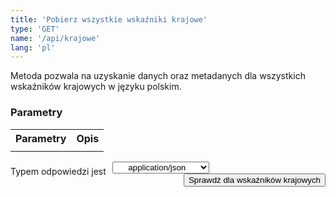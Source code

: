 ```yaml
---
title: 'Pobierz wszystkie wskaźniki krajowe'
type: 'GET'
name: '/api/krajowe'
lang: 'pl'
---
```


Metoda pozwala na uzyskanie danych oraz metadanych dla wszystkich wskaźników krajowych w języku polskim.

### Parametry

<table id='api_table'>
  <tr>
    <th><b>Parametry</b></th>
    <th><b>Opis</b></th>
  </tr>
  <tr>
    <td></td>
    <td></td>
  </tr>
</table>

<p style='float:left;margin-top: 7px;'>Typem odpowiedzi jest</p>
<select style='float:left;padding: 0px 15px;width: 155px;margin-left: 10px;text-align-last: center;'>
  <option>application/json</option>
</select>

<button style='float:right;' onclick="ShowExampleKraj()">Sprawdź dla wskaźników krajowych</button>

<div id='exampleKraj' style='display:none;'>

<h3 id="przykładowy-curl">Curl</h3>

<p><code class="highlighter-rouge">curl -X GET --header 'Accept: application/json' 'http://localhost:4000/sdg-indicators/api/krajowe</code></p>

<h3 id="przykładowy-url">URL</h3>

<p><code class="highlighter-rouge">http://localhost:4000/sdg-indicators/api/krajowe</code></p>

<h3 id="przykładowy-kod-odpowiedzi">Kod odpowiedzi</h3>

<p><code class="highlighter-rouge">200</code></p>

<h3 id="przykładowa-odpowiedź">Odpowiedź</h3>

<p><code class="highlighter-rouge">
{
  "krajowe":[

      {

          "1":[

                  {
                    "1-1-1": [
                      {
                        "metadane": [

                          {
                                          "nazwa": " 1.1.1 Stopa ubóstwa według międzynarodowej granicy ubóstwa",

                                          "cel": "Cel 1. Koniec z ubóstwem",

                                          "zadanie": "1.1 Do 2030 roku wyeliminować skrajne ubóstwo na całym świecie aktualnie mierzone jako utrzymywanie się za mniej niż $1,25 dziennie",

                                          "definicja": "Odsetek osób w gospodarstwach domowych, których dzienny dochód jest niższy od kwoty, określonej jako międzynarodowa granica ubóstwa (1,9 $ dziennie).",

                                          "jednostka": "procent [%]",

                                          "wymiary": "ogółem",

                                          "metodologia": "Definicja wskaźnika: Odsetek osób z dochodem do dyspozycji poniżej progu zagrożenia ubóstwem, który określany jest dziennym dochodem do dyspozycji w wysokości 1,9 $. W celu zniwelowania różnic w mierzeniu ubóstwa ludnosci mieszkającej w różnych krajach zastosowano tzw. parytet siły nabywczej (PPP).  PPP to rodzaj kursów wymiany walut, które stosuje się w celu przeliczenia wskaźników ekonomicznych wyrażonych w walutach krajowych na wspólną umowną walutę.  Ze względu na zmieniające się realia ekonomiczno-społeczne, międzynarodowa granica ubóstwa musi być okresowo aktualizowana.  Obecny próg został określony w październiku 2015. Wcześniej, wg aktualizacji Banku Światowego z 2008 r. międzynarodowa granica ubóstwa wynosiła 1,25 $.",

                                          "zrodlo": "Główny Urząd Statystyczny",

                                          "czestotliwosc": "Dane roczne; od 2010 r.",

                                          "uwagi": ""
                                        }
                        ],
                        "dane": [
                          {


                          }
                        ]
                      }
                    ]
                  }
                  ....
              ]
          },

          {
            "17":[
                    {
                        "17-9-1": [
                          {
                            "metadane": [

                              {
                                              "nazwa": "17.9.1 Równowartość w dolarach USA pomocy finansowej na rzecz krajów rozwijających się ",

                                              "cel": "Cel 17. Partnerstwa na rzecz celów",

                                              "zadanie": "17.9 Zwiększyć międzynarodowe wsparcie na rzecz wdrażania efektywnej i ukierunkowanej budowy potencjału, by wesprzeć narodowe plany realizacji wszystkich celów Zrównoważonego Rozwoju w krajach rozwijających się, w tym poprzez współpracę Północ – Południe, Południe – Południe oraz współpracę trójstronną",

                                              "definicja": "Wyrażona w dolarach USA wartość wydatkowanej oficjalnej pomocy rozwojowej (ODA) w krajach rozwijających się przeznaczona na budowanie potencjału i planowanie na szczeblu krajowym.",

                                              "jednostka": "mln USD (ceny bieżące)",

                                              "wymiary": "ogółem",

                                              "metodologia": "Do&nbsp;Oficjalnej Pomocy Rozwojowej&nbsp;(ang.&nbsp;Official Development Assistance&nbsp;&ndash; ODA)&nbsp;zaliczane są&nbsp;darowizny i pożyczki przekazywane przez instytucje rządowe lub organizacje międzynarodowe, mające na celu wsparcie rozwoju gospodarczego i dobrobytu w krajach rozwijających się. Pożyczki są uważane jako ODA wtedy, gdy zawierają element darowizny o wartości udzielanej pomocy przynajmniej:  45% dla kraj&oacute;w najsłabiej rozwiniętych i innych kraj&oacute;w o niskich dochodach (least developed countries and other low income countires &ndash; LDCs &amp; other LICs), wyliczony przy stopie dyskontowej 9%, 15% dla kraj&oacute;w o średnich i niskich dochodach (lower middle income countries &ndash; LMICs), wyliczony przy stopie dyskontowej 7%, 10% dla kraj&oacute;w o średniowysokim dochodzie (upper middle income countries &ndash; UMICs), wyliczony przy stopie dyskontowej 6%.  Do ODA&nbsp;zaliczana jest&nbsp;r&oacute;wnież pomoc techniczna, mająca na celu rozw&oacute;j zasob&oacute;w ludzkich, podniesienie kwalifikacji oraz możliwości technicznych i produkcyjnych kraj&oacute;w rozwijających się. Pomoc ta polega między innymi na przekazywaniu wiedzy i doświadczeń w postaci szkoleń, delegowania ekspert&oacute;w, inicjowania badań i/lub pokrywania wynikających z tego koszt&oacute;w. Do ODA&nbsp;nie zalicza się&nbsp;dotacji przeznaczonych na wydatki wojskowe. Warunkiem zaklasyfikowania wsp&oacute;łpracy jako Oficjalnej Pomocy Rozwojowej jest to, aby kraj partnerski, na rzecz kt&oacute;rego udzielane jest wsparcie, znajdował się na liście Komitetu Pomocy Rozwojowej OECD (Development Assistance Committee). W zależności od sposobu realizacji pomocy możemy wyr&oacute;żnić :  pomoc dwustronną&nbsp;&ndash; podejmowana przez donatora bezpośrednio w kraju partnerskim bądź poprzez organizację międzynarodową w formie wpłaty celowej na rzecz kraju partnerskiego (earmarked contribution) lub w formie wpłaty na określony program/fundusz zarządzany przez organizację, pomoc wielostronną&nbsp;&ndash; udzielana w formie wpłat do budżet&oacute;w og&oacute;lnych organizacji międzynarodowych, kt&oacute;rych lista jest corocznie aktualizowana przez Sekretariat DAC OECD.  Oficjalna Pomoc Rozwojowa w Polsce świadczona jest na podstawie ustawy o wsp&oacute;łpracy rozwojowej z dnia 16 września 2011 r. (Dz.U. 2011 r., Nr 234, poz. 1386). Polska wsp&oacute;łpraca rozwojowa prowadzona jest w oparciu o Wieloletni Program Wsp&oacute;łpracy Rozwojowej opracowywany na okres minimum 4 lat. Ustawa definiuje wsp&oacute;łpracę rozwojową jako og&oacute;ł działań podejmowanych przez organy administracji rządowej w celu udzielenia państwom rozwijającym się pomocy rozwojowej, pomocy humanitarnej oraz realizację działań edukacyjnych na rzecz podniesienia świadomości i zrozumienia problem&oacute;w i wsp&oacute;łzależności globalnych. Za zagadnienia związane z pomocą rozwojową w Polsce odpowiedzialne jest Ministerstwo Spraw Zagranicznych, kt&oacute;re opracowało &bdquo;Wieloletni program wsp&oacute;łpracy rozwojowej na lata 2016-2020', w oparciu o kt&oacute;ry polska wsp&oacute;łpraca rozwojowa koncentruje się na krajach Partnerstwa Wschodniego (Białoruś, Gruzja, Mołdawia, Ukraina) oraz Afryki, Azji i Bliskiego Wschodu (Etiopia, Kenia, Liban, Mjanma, Palestyna, Senegal, Tanzania, Ugandę). Polska wsp&oacute;łpraca rozwojowa służy wzmocnieniu rząd&oacute;w prawa i wspieraniu reform decentralizacyjnych oraz zwalczaniu korupcji, a także przestrzeganiu praw człowieka i swob&oacute;d obywatelskich. Wśr&oacute;d cel&oacute;w wsp&oacute;łpracy rozwojowej są: poprawa opieki zdrowotnej i dostępu do edukacji oraz wsparcie dla przedsiębiorczości i rolnictwa, a także ochrona środowiska naturalnego, w tym zapobieganie skutkom klęsk żywiołowych. Działania objęte programem finansowane są ze środk&oacute;w Ministerstwa Spraw Zagranicznych, rezerwy celowej budżetu państwa przeznaczonej na wsp&oacute;łpracę rozwojową i funduszy innych resort&oacute;w.",

                                              "zrodlo": "Ministerstwo Spraw Zagranicznych",

                                              "czestotliwosc": "Dane roczne; od 2010 r.",

                                              "uwagi": "Do 2017 r. obowiązywała metodologia DAC OECD zbierania danych na temat pomocy rozwojowej w formacie CRS (Creditor Reporting System), która pozwalała na oznaczanie sektora wsparcia jedynie przy przepływach dwustronnych. Do wskaźnika nie zaliczono wydatków w ramach pomocy wielostronnej w formie wpłat do budżetów ogólnych organizacji międzynarodowych, które działają w obszarze budowania potencjału krajów rozwijających się. Od 2018 r. wiodący wskaźnik ODA jest prezentowany w formie ekwiwalentu grantu, uwzględniającej jedynie element grantu pomnożony przez wartość danego przepływu. Nie obowiązuje przy tym podział na wydatkowanie ODA brutto i netto. Dodatkowo trwają prace nad włączeniem do ODA innych przepływów, np. kwot zmobilizowanych przez sektor publiczny z instrumentów sektora prywatnego. Aktualnie konstruowany jest alternatywny do ODA wskaźnik TOSSD (Total Oficial Support for Sustainable Development), który będzie mierzył środki przeznaczane na wdrożenie SDGs."
                                            }
                            ],
                            "dane": [
                              {


                              }
                            ]
                          }
                        ]
                      }
                      ]
                    ]
                  }
                }
              ]
            }

</code></p>

</div>


<script>
function ShowExampleKraj() {
  if($('#exampleKraj').css('display') == 'none')
  {
    $("#exampleKraj").css("display", "block");
  }else{
    $("#exampleKraj").css("display", "none");
  }
}
</script>
